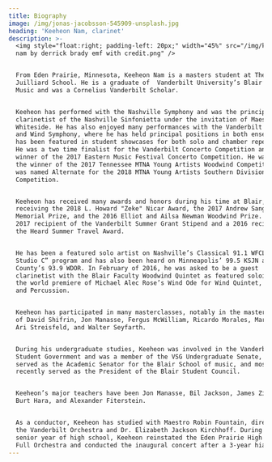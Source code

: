 ```yaml
---
title: Biography
image: /img/jonas-jacobsson-545909-unsplash.jpg
heading: 'Keeheon Nam, clarinet'
description: >-
  <img style="float:right; padding-left: 20px;" width="45%" src="/img/keeheon
  nam by derrick brady emf with credit.png" />


  From Eden Prairie, Minnesota, Keeheon Nam is a masters student at The
  Juilliard School. He is a graduate of  Vanderbilt University’s Blair School of
  Music and was a Cornelius Vanderbilt Scholar.  


  Keeheon has performed with the Nashville Symphony and was the principal
  clarinetist of the Nashville Sinfonietta under the invitation of Maestro Dean
  Whiteside. He has also enjoyed many performances with the Vanderbilt Orchestra
  and Wind Symphony, where he has held principal positions in both ensembles. He
  has been featured in student showcases for both solo and chamber repertoire.
  He was a two time finalist for the Vanderbilt Concerto Competition and was a
  winner of the 2017 Eastern Music Festival Concerto Competition. He was named
  the winner of the 2017 Tennessee MTNA Young Artists Woodwind Competition and
  was named Alternate for the 2018 MTNA Young Artists Southern Division
  Competition. 


  Keeheon has received many awards and honors during his time at Blair,
  receiving the 2018 L. Howard "Zeke" Nicar Award, the 2017 Andrew Sang Han
  Memorial Prize, and the 2016 Elliot and Ailsa Newman Woodwind Prize. He was a
  2017 recipient of the Vanderbilt Summer Grant Stipend and a 2016 recipient of
  the Heard Summer Travel Award.


  He has been a featured solo artist on Nashville’s Classical 91.1 WFCL “Live in
  Studio C” program and has also been heard on Minneapolis’ 99.5 KSJN and Door
  County’s 93.9 WDOR. In February of 2016, he was asked to be a guest
  clarinetist with the Blair Faculty Woodwind Quintet as featured soloists in
  the world premiere of Michael Alec Rose’s Wind Ode for Wind Quintet, Strings,
  and Percussion.


  Keeheon has participated in many masterclasses, notably in the masterclasses
  of David Shifrin, Jon Manasse, Fergus McWilliam, Ricardo Morales, Mark Nuccio,
  Ari Streisfeld, and Walter Seyfarth. 


  During his undergraduate studies, Keeheon was involved in the Vanderbilt
  Student Government and was a member of the VSG Undergraduate Senate, where he
  served as the Academic Senator for the Blair School of music, and most
  recently served as the President of the Blair Student Council. 


  Keeheon’s major teachers have been Jon Manasse, Bil Jackson, James Zimmermann,
  Burt Hara, and Alexander Fiterstein.


  As a conductor, Keeheon has studied with Maestro Robin Fountain, director of
  the Vanderbilt Orchestra and Dr. Elizabeth Jackson Kirchhoff. During his
  senior year of high school, Keeheon reinstated the Eden Prairie High School
  Full Orchestra and conducted the inaugural concert after a 3-year hiatus.
---
```


